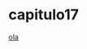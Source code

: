 # capitulo17
 
 <a href='https://kauabara.github.io/capitulo17/formadodesafiofeitapelogus.html'>ola</a>
